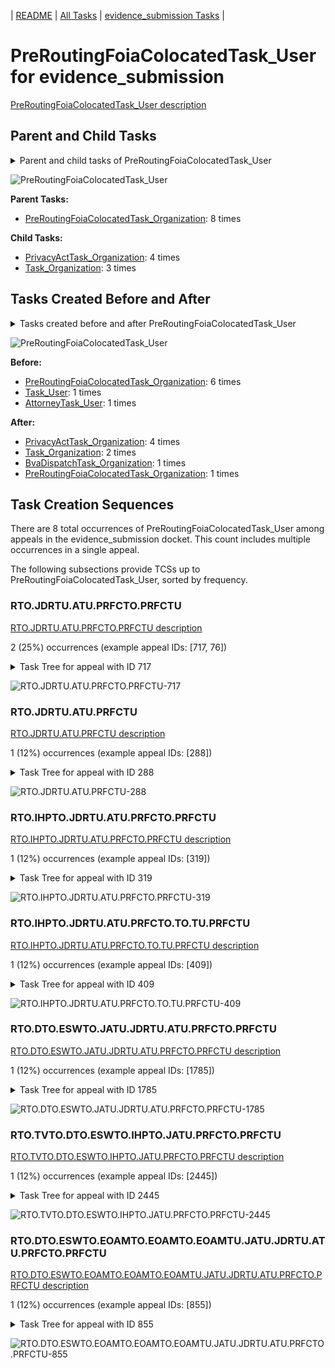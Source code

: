 <!-- DO NOT EDIT THIS FILE.  This file is autogenerated. -->
| [README](../README.md) | [All Tasks](../alltasks.md) | [evidence_submission Tasks](tasklist.md) |

# PreRoutingFoiaColocatedTask_User for evidence_submission

[PreRoutingFoiaColocatedTask_User description](../descr/PreRoutingFoiaColocatedTask_User.md)

## Parent and Child Tasks

<details><summary markdown='span'>Parent and child tasks of PreRoutingFoiaColocatedTask_User
</summary>

```
digraph G {
rankdir=LR;
node [shape=box]
"PreRoutingFoiaColocatedTask_User" -> "PrivacyActTask_Organization" [label=4]
"PreRoutingFoiaColocatedTask_User" -> "Task_Organization" [label=3]
"PreRoutingFoiaColocatedTask_Organization" -> "PreRoutingFoiaColocatedTask_User" [label=8]
}
```
</details>

![PreRoutingFoiaColocatedTask_User](dot/PreRoutingFoiaColocatedTask_User-parentchild.dot.png)

**Parent Tasks:**

   * [PreRoutingFoiaColocatedTask_Organization](PreRoutingFoiaColocatedTask_Organization.md): 8 times

**Child Tasks:**

   * [PrivacyActTask_Organization](PrivacyActTask_Organization.md): 4 times
   * [Task_Organization](Task_Organization.md): 3 times

## Tasks Created Before and After

<details><summary markdown='span'>Tasks created before and after PreRoutingFoiaColocatedTask_User</summary>

```
digraph G {
rankdir=LR;

"PreRoutingFoiaColocatedTask_User" -> "PrivacyActTask_Organization" [label=4]
"PreRoutingFoiaColocatedTask_User" -> "Task_Organization" [label=2]
"PreRoutingFoiaColocatedTask_User" -> "PreRoutingFoiaColocatedTask_Organization" [label=1]
"PreRoutingFoiaColocatedTask_User" -> "BvaDispatchTask_Organization" [label=1]
"PreRoutingFoiaColocatedTask_Organization" -> "PreRoutingFoiaColocatedTask_User" [label=6]
"Task_User" -> "PreRoutingFoiaColocatedTask_User" [label=1]
"AttorneyTask_User" -> "PreRoutingFoiaColocatedTask_User" [label=1]
}
```
</details>

![PreRoutingFoiaColocatedTask_User](dot/PreRoutingFoiaColocatedTask_User.dot.png)

**Before:**

   * [PreRoutingFoiaColocatedTask_Organization](PreRoutingFoiaColocatedTask_Organization.md): 6 times
   * [Task_User](Task_User.md): 1 times
   * [AttorneyTask_User](AttorneyTask_User.md): 1 times

**After:**

   * [PrivacyActTask_Organization](PrivacyActTask_Organization.md): 4 times
   * [Task_Organization](Task_Organization.md): 2 times
   * [BvaDispatchTask_Organization](BvaDispatchTask_Organization.md): 1 times
   * [PreRoutingFoiaColocatedTask_Organization](PreRoutingFoiaColocatedTask_Organization.md): 1 times

## Task Creation Sequences

There are 8 total occurrences of PreRoutingFoiaColocatedTask_User among appeals in the evidence_submission docket.  This count includes multiple occurrences in a single appeal.

The following subsections provide TCSs up to PreRoutingFoiaColocatedTask_User, sorted by frequency.

### RTO.JDRTU.ATU.PRFCTO.PRFCTU

[RTO.JDRTU.ATU.PRFCTO.PRFCTU description](../descr/RTO.JDRTU.ATU.PRFCTO.PRFCTU.md)

2 (25%) occurrences (example appeal IDs: [717, 76])

<details><summary markdown='span'>Task Tree for appeal with ID 717</summary>

```
@startuml
skinparam {
  ObjectBorderColor #555
  ObjectBorderThickness 0
  ObjectFontStyle bold
  ObjectFontSize 14
  ObjectAttributeFontColor #333
  ObjectAttributeFontSize 12
}
  object 0.RootTask #8dd3c7 {
Organization
}
  object 1.JudgeDecisionReviewTask #d9d9d9 {
User
}
  object 2.AttorneyTask #bc80bd {
User
}
  object 3.PreRoutingFoiaColocatedTask #8dd3c7 {
Organization
}
  object 4.PreRoutingFoiaColocatedTask #8dd3c7 {
User  <back:white>    </back>
}
  object 5.TrackVeteranTask #bebada {
Organization
}
  object 6.TrackVeteranTask #bebada {
Organization
}
  object 7.TrackVeteranTask #bebada {
Organization
}
  object 8.TrackVeteranTask #bebada {
Organization
}
  object 9.PrivacyActTask #ccebc5 {
Organization
}
  object 10.FoiaRequestMailTask #bebada {
Organization
}
  object 11.FoiaRequestMailTask #bebada {
Organization
}
  object 12.BvaDispatchTask #b3de69 {
Organization
}
  object 13.BvaDispatchTask #b3de69 {
User
}
0.RootTask -- 1.JudgeDecisionReviewTask
1.JudgeDecisionReviewTask -- 2.AttorneyTask
2.AttorneyTask -- 3.PreRoutingFoiaColocatedTask
3.PreRoutingFoiaColocatedTask -- 4.PreRoutingFoiaColocatedTask
0.RootTask -- 5.TrackVeteranTask
0.RootTask -- 6.TrackVeteranTask
0.RootTask -- 7.TrackVeteranTask
0.RootTask -- 8.TrackVeteranTask
4.PreRoutingFoiaColocatedTask -- 9.PrivacyActTask
0.RootTask -- 10.FoiaRequestMailTask
10.FoiaRequestMailTask -- 11.FoiaRequestMailTask
0.RootTask -- 12.BvaDispatchTask
12.BvaDispatchTask -- 13.BvaDispatchTask
@enduml
```
</details>

![RTO.JDRTU.ATU.PRFCTO.PRFCTU-717](uml/RTO.JDRTU.ATU.PRFCTO.PRFCTU-717.png)

### RTO.JDRTU.ATU.PRFCTU

[RTO.JDRTU.ATU.PRFCTU description](../descr/RTO.JDRTU.ATU.PRFCTU.md)

1 (12%) occurrences (example appeal IDs: [288])

<details><summary markdown='span'>Task Tree for appeal with ID 288</summary>

```
@startuml
skinparam {
  ObjectBorderColor #555
  ObjectBorderThickness 0
  ObjectFontStyle bold
  ObjectFontSize 14
  ObjectAttributeFontColor #333
  ObjectAttributeFontSize 12
}
  object 0.RootTask #8dd3c7 {
Organization
}
  object 1.JudgeDecisionReviewTask #d9d9d9 {
User
}
  object 2.AttorneyTask #bc80bd {
User
}
  object 3.PreRoutingFoiaColocatedTask #8dd3c7 {
User  <back:white>    </back>
}
  object 4.PreRoutingFoiaColocatedTask #8dd3c7 {
Organization
}
  object 5.Task #8dd3c7 {
Organization
}
  object 6.BvaDispatchTask #b3de69 {
Organization
}
  object 7.BvaDispatchTask #b3de69 {
User
}
0.RootTask -- 1.JudgeDecisionReviewTask
1.JudgeDecisionReviewTask -- 2.AttorneyTask
4.PreRoutingFoiaColocatedTask -- 3.PreRoutingFoiaColocatedTask
2.AttorneyTask -- 4.PreRoutingFoiaColocatedTask
3.PreRoutingFoiaColocatedTask -- 5.Task
0.RootTask -- 6.BvaDispatchTask
6.BvaDispatchTask -- 7.BvaDispatchTask
@enduml
```
</details>

![RTO.JDRTU.ATU.PRFCTU-288](uml/RTO.JDRTU.ATU.PRFCTU-288.png)

### RTO.IHPTO.JDRTU.ATU.PRFCTO.PRFCTU

[RTO.IHPTO.JDRTU.ATU.PRFCTO.PRFCTU description](../descr/RTO.IHPTO.JDRTU.ATU.PRFCTO.PRFCTU.md)

1 (12%) occurrences (example appeal IDs: [319])

<details><summary markdown='span'>Task Tree for appeal with ID 319</summary>

```
@startuml
skinparam {
  ObjectBorderColor #555
  ObjectBorderThickness 0
  ObjectFontStyle bold
  ObjectFontSize 14
  ObjectAttributeFontColor #333
  ObjectAttributeFontSize 12
}
  object 0.RootTask #8dd3c7 {
Organization
}
  object 1.InformalHearingPresentationTask #fdb462 {
Organization
}
  object 2.JudgeDecisionReviewTask #d9d9d9 {
User
}
  object 3.AttorneyTask #bc80bd {
User
}
  object 4.PreRoutingFoiaColocatedTask #8dd3c7 {
Organization
}
  object 5.PreRoutingFoiaColocatedTask #8dd3c7 {
User  <back:white>    </back>
}
  object 6.Task #8dd3c7 {
Organization
}
  object 7.Task #8dd3c7 {
User
}
  object 8.TrackVeteranTask #bebada {
Organization
}
  object 9.EvidenceOrArgumentMailTask #ffffb3 {
Organization
}
  object 10.EvidenceOrArgumentMailTask #ffffb3 {
Organization
}
  object 11.EvidenceOrArgumentMailTask #ffffb3 {
User
}
  object 12.BvaDispatchTask #b3de69 {
Organization
}
  object 13.BvaDispatchTask #b3de69 {
User
}
  object 14.JudgeDispatchReturnTask #ffffb3 {
User
}
  object 15.JudgeDispatchReturnTask #ffffb3 {
User
}
  object 16.JudgeDispatchReturnTask #ffffb3 {
User
}
  object 17.AttorneyDispatchReturnTask #fccde5 {
User
}
  object 18.JudgeDispatchReturnTask #ffffb3 {
User
}
  object 19.JudgeDispatchReturnTask #ffffb3 {
User
}
  object 20.AttorneyDispatchReturnTask #fccde5 {
User
}
0.RootTask -- 1.InformalHearingPresentationTask
0.RootTask -- 2.JudgeDecisionReviewTask
2.JudgeDecisionReviewTask -- 3.AttorneyTask
3.AttorneyTask -- 4.PreRoutingFoiaColocatedTask
4.PreRoutingFoiaColocatedTask -- 5.PreRoutingFoiaColocatedTask
5.PreRoutingFoiaColocatedTask -- 6.Task
6.Task -- 7.Task
0.RootTask -- 8.TrackVeteranTask
0.RootTask -- 9.EvidenceOrArgumentMailTask
9.EvidenceOrArgumentMailTask -- 10.EvidenceOrArgumentMailTask
10.EvidenceOrArgumentMailTask -- 11.EvidenceOrArgumentMailTask
0.RootTask -- 12.BvaDispatchTask
12.BvaDispatchTask -- 13.BvaDispatchTask
13.BvaDispatchTask -- 14.JudgeDispatchReturnTask
13.BvaDispatchTask -- 15.JudgeDispatchReturnTask
13.BvaDispatchTask -- 16.JudgeDispatchReturnTask
16.JudgeDispatchReturnTask -- 17.AttorneyDispatchReturnTask
13.BvaDispatchTask -- 18.JudgeDispatchReturnTask
13.BvaDispatchTask -- 19.JudgeDispatchReturnTask
19.JudgeDispatchReturnTask -- 20.AttorneyDispatchReturnTask
@enduml
```
</details>

![RTO.IHPTO.JDRTU.ATU.PRFCTO.PRFCTU-319](uml/RTO.IHPTO.JDRTU.ATU.PRFCTO.PRFCTU-319.png)

### RTO.IHPTO.JDRTU.ATU.PRFCTO.TO.TU.PRFCTU

[RTO.IHPTO.JDRTU.ATU.PRFCTO.TO.TU.PRFCTU description](../descr/RTO.IHPTO.JDRTU.ATU.PRFCTO.TO.TU.PRFCTU.md)

1 (12%) occurrences (example appeal IDs: [409])

<details><summary markdown='span'>Task Tree for appeal with ID 409</summary>

```
@startuml
skinparam {
  ObjectBorderColor #555
  ObjectBorderThickness 0
  ObjectFontStyle bold
  ObjectFontSize 14
  ObjectAttributeFontColor #333
  ObjectAttributeFontSize 12
}
  object 0.RootTask #8dd3c7 {
Organization
}
  object 1.InformalHearingPresentationTask #fdb462 {
Organization
}
  object 2.JudgeDecisionReviewTask #d9d9d9 {
User
}
  object 3.AttorneyTask #bc80bd {
User
}
  object 4.PreRoutingFoiaColocatedTask #8dd3c7 {
Organization
}
  object 5.PreRoutingFoiaColocatedTask #8dd3c7 {
User  <back:white>    </back>
}
  object 6.Task #8dd3c7 {
Organization
}
  object 7.Task #8dd3c7 {
User
}
  object 8.PreRoutingFoiaColocatedTask #8dd3c7 {
User  <back:white>    </back>
}
  object 9.BvaDispatchTask #b3de69 {
Organization
}
  object 10.BvaDispatchTask #b3de69 {
User
}
  object 11.JudgeDispatchReturnTask #ffffb3 {
User
}
  object 12.TrackVeteranTask #bebada {
Organization
}
  object 13.InformalHearingPresentationTask #fdb462 {
Organization
}
  object 14.InformalHearingPresentationTask #fdb462 {
User
}
  object 15.ClearAndUnmistakeableErrorMailTask #b3de69 {
Organization
}
  object 16.ClearAndUnmistakeableErrorMailTask #b3de69 {
Organization
}
  object 17.ClearAndUnmistakeableErrorMailTask #b3de69 {
User
}
  object 18.AodMotionMailTask #d9d9d9 {
Organization
}
  object 19.AodMotionMailTask #d9d9d9 {
Organization
}
  object 20.AodMotionMailTask #d9d9d9 {
User
}
  object 21.ReconsiderationMotionMailTask #fdb462 {
Organization
}
  object 22.ReconsiderationMotionMailTask #fdb462 {
Organization
}
  object 23.ReconsiderationMotionMailTask #fdb462 {
User
}
  object 24.EvidenceOrArgumentMailTask #ffffb3 {
Organization
}
  object 25.EvidenceOrArgumentMailTask #ffffb3 {
Organization
}
  object 26.EvidenceOrArgumentMailTask #ffffb3 {
User
}
  object 27.EvidenceOrArgumentMailTask #ffffb3 {
User
}
  object 28.ClearAndUnmistakeableErrorMailTask #b3de69 {
Organization
}
  object 29.ClearAndUnmistakeableErrorMailTask #b3de69 {
Organization
}
  object 30.ClearAndUnmistakeableErrorMailTask #b3de69 {
User
}
  object 31.ReconsiderationMotionMailTask #fdb462 {
Organization
}
  object 32.ReconsiderationMotionMailTask #fdb462 {
Organization
}
  object 33.ReconsiderationMotionMailTask #fdb462 {
User
}
  object 34.AodMotionMailTask #d9d9d9 {
Organization
}
  object 35.AodMotionMailTask #d9d9d9 {
Organization
}
  object 36.AodMotionMailTask #d9d9d9 {
User
}
  object 37.EvidenceOrArgumentMailTask #ffffb3 {
Organization
}
  object 38.EvidenceOrArgumentMailTask #ffffb3 {
Organization
}
  object 39.EvidenceOrArgumentMailTask #ffffb3 {
User
}
  object 40.EvidenceOrArgumentMailTask #ffffb3 {
Organization
}
  object 41.EvidenceOrArgumentMailTask #ffffb3 {
Organization
}
  object 42.EvidenceOrArgumentMailTask #ffffb3 {
User
}
0.RootTask -- 1.InformalHearingPresentationTask
0.RootTask -- 2.JudgeDecisionReviewTask
2.JudgeDecisionReviewTask -- 3.AttorneyTask
3.AttorneyTask -- 4.PreRoutingFoiaColocatedTask
4.PreRoutingFoiaColocatedTask -- 5.PreRoutingFoiaColocatedTask
5.PreRoutingFoiaColocatedTask -- 6.Task
6.Task -- 7.Task
4.PreRoutingFoiaColocatedTask -- 8.PreRoutingFoiaColocatedTask
0.RootTask -- 9.BvaDispatchTask
9.BvaDispatchTask -- 10.BvaDispatchTask
10.BvaDispatchTask -- 11.JudgeDispatchReturnTask
0.RootTask -- 12.TrackVeteranTask
0.RootTask -- 13.InformalHearingPresentationTask
13.InformalHearingPresentationTask -- 14.InformalHearingPresentationTask
0.RootTask -- 15.ClearAndUnmistakeableErrorMailTask
15.ClearAndUnmistakeableErrorMailTask -- 16.ClearAndUnmistakeableErrorMailTask
16.ClearAndUnmistakeableErrorMailTask -- 17.ClearAndUnmistakeableErrorMailTask
0.RootTask -- 18.AodMotionMailTask
18.AodMotionMailTask -- 19.AodMotionMailTask
19.AodMotionMailTask -- 20.AodMotionMailTask
0.RootTask -- 21.ReconsiderationMotionMailTask
21.ReconsiderationMotionMailTask -- 22.ReconsiderationMotionMailTask
22.ReconsiderationMotionMailTask -- 23.ReconsiderationMotionMailTask
0.RootTask -- 24.EvidenceOrArgumentMailTask
24.EvidenceOrArgumentMailTask -- 25.EvidenceOrArgumentMailTask
25.EvidenceOrArgumentMailTask -- 26.EvidenceOrArgumentMailTask
25.EvidenceOrArgumentMailTask -- 27.EvidenceOrArgumentMailTask
0.RootTask -- 28.ClearAndUnmistakeableErrorMailTask
28.ClearAndUnmistakeableErrorMailTask -- 29.ClearAndUnmistakeableErrorMailTask
29.ClearAndUnmistakeableErrorMailTask -- 30.ClearAndUnmistakeableErrorMailTask
0.RootTask -- 31.ReconsiderationMotionMailTask
31.ReconsiderationMotionMailTask -- 32.ReconsiderationMotionMailTask
32.ReconsiderationMotionMailTask -- 33.ReconsiderationMotionMailTask
0.RootTask -- 34.AodMotionMailTask
34.AodMotionMailTask -- 35.AodMotionMailTask
35.AodMotionMailTask -- 36.AodMotionMailTask
0.RootTask -- 37.EvidenceOrArgumentMailTask
37.EvidenceOrArgumentMailTask -- 38.EvidenceOrArgumentMailTask
38.EvidenceOrArgumentMailTask -- 39.EvidenceOrArgumentMailTask
0.RootTask -- 40.EvidenceOrArgumentMailTask
40.EvidenceOrArgumentMailTask -- 41.EvidenceOrArgumentMailTask
41.EvidenceOrArgumentMailTask -- 42.EvidenceOrArgumentMailTask
@enduml
```
</details>

![RTO.IHPTO.JDRTU.ATU.PRFCTO.TO.TU.PRFCTU-409](uml/RTO.IHPTO.JDRTU.ATU.PRFCTO.TO.TU.PRFCTU-409.png)

### RTO.DTO.ESWTO.JATU.JDRTU.ATU.PRFCTO.PRFCTU

[RTO.DTO.ESWTO.JATU.JDRTU.ATU.PRFCTO.PRFCTU description](../descr/RTO.DTO.ESWTO.JATU.JDRTU.ATU.PRFCTO.PRFCTU.md)

1 (12%) occurrences (example appeal IDs: [1785])

<details><summary markdown='span'>Task Tree for appeal with ID 1785</summary>

```
@startuml
skinparam {
  ObjectBorderColor #555
  ObjectBorderThickness 0
  ObjectFontStyle bold
  ObjectFontSize 14
  ObjectAttributeFontColor #333
  ObjectAttributeFontSize 12
}
  object 0.RootTask #8dd3c7 {
Organization
}
  object 1.TrackVeteranTask #bebada {
Organization
}
  object 2.DistributionTask #ffffb3 {
Organization
}
  object 3.EvidenceSubmissionWindowTask #fccde5 {
Organization
}
  object 4.JudgeAssignTask #ccebc5 {
User
}
  object 5.JudgeDecisionReviewTask #d9d9d9 {
User
}
  object 6.AttorneyTask #bc80bd {
User
}
  object 7.PreRoutingFoiaColocatedTask #8dd3c7 {
Organization
}
  object 8.PreRoutingFoiaColocatedTask #8dd3c7 {
User  <back:white>    </back>
}
  object 9.PrivacyActTask #ccebc5 {
Organization
}
  object 10.AttorneyRewriteTask #b3de69 {
User
}
  object 11.BvaDispatchTask #b3de69 {
Organization
}
  object 12.BvaDispatchTask #b3de69 {
User
}
  object 13.BvaDispatchTask #b3de69 {
User
}
0.RootTask -- 1.TrackVeteranTask
0.RootTask -- 2.DistributionTask
2.DistributionTask -- 3.EvidenceSubmissionWindowTask
0.RootTask -- 4.JudgeAssignTask
0.RootTask -- 5.JudgeDecisionReviewTask
5.JudgeDecisionReviewTask -- 6.AttorneyTask
6.AttorneyTask -- 7.PreRoutingFoiaColocatedTask
7.PreRoutingFoiaColocatedTask -- 8.PreRoutingFoiaColocatedTask
8.PreRoutingFoiaColocatedTask -- 9.PrivacyActTask
5.JudgeDecisionReviewTask -- 10.AttorneyRewriteTask
0.RootTask -- 11.BvaDispatchTask
11.BvaDispatchTask -- 12.BvaDispatchTask
11.BvaDispatchTask -- 13.BvaDispatchTask
@enduml
```
</details>

![RTO.DTO.ESWTO.JATU.JDRTU.ATU.PRFCTO.PRFCTU-1785](uml/RTO.DTO.ESWTO.JATU.JDRTU.ATU.PRFCTO.PRFCTU-1785.png)

### RTO.TVTO.DTO.ESWTO.IHPTO.JATU.PRFCTO.PRFCTU

[RTO.TVTO.DTO.ESWTO.IHPTO.JATU.PRFCTO.PRFCTU description](../descr/RTO.TVTO.DTO.ESWTO.IHPTO.JATU.PRFCTO.PRFCTU.md)

1 (12%) occurrences (example appeal IDs: [2445])

<details><summary markdown='span'>Task Tree for appeal with ID 2445</summary>

```
@startuml
skinparam {
  ObjectBorderColor #555
  ObjectBorderThickness 0
  ObjectFontStyle bold
  ObjectFontSize 14
  ObjectAttributeFontColor #333
  ObjectAttributeFontSize 12
}
  object 0.RootTask #8dd3c7 {
Organization
}
  object 1.TrackVeteranTask #bebada {
Organization
}
  object 2.DistributionTask #ffffb3 {
Organization
}
  object 3.EvidenceSubmissionWindowTask #fccde5 {
Organization
}
  object 4.InformalHearingPresentationTask #fdb462 {
Organization
}
  object 5.JudgeAssignTask #ccebc5 {
User
}
  object 6.PreRoutingFoiaColocatedTask #8dd3c7 {
Organization
}
  object 7.PreRoutingFoiaColocatedTask #8dd3c7 {
User  <back:white>    </back>
}
  object 8.PrivacyActTask #ccebc5 {
Organization
}
  object 9.JudgeDecisionReviewTask #d9d9d9 {
User
}
  object 10.AttorneyTask #bc80bd {
User
}
  object 11.QualityReviewTask #fdb462 {
Organization
}
  object 12.QualityReviewTask #fdb462 {
User
}
  object 13.BvaDispatchTask #b3de69 {
Organization
}
  object 14.BvaDispatchTask #b3de69 {
User
}
0.RootTask -- 1.TrackVeteranTask
0.RootTask -- 2.DistributionTask
2.DistributionTask -- 3.EvidenceSubmissionWindowTask
2.DistributionTask -- 4.InformalHearingPresentationTask
0.RootTask -- 5.JudgeAssignTask
5.JudgeAssignTask -- 6.PreRoutingFoiaColocatedTask
6.PreRoutingFoiaColocatedTask -- 7.PreRoutingFoiaColocatedTask
7.PreRoutingFoiaColocatedTask -- 8.PrivacyActTask
0.RootTask -- 9.JudgeDecisionReviewTask
9.JudgeDecisionReviewTask -- 10.AttorneyTask
0.RootTask -- 11.QualityReviewTask
11.QualityReviewTask -- 12.QualityReviewTask
0.RootTask -- 13.BvaDispatchTask
13.BvaDispatchTask -- 14.BvaDispatchTask
@enduml
```
</details>

![RTO.TVTO.DTO.ESWTO.IHPTO.JATU.PRFCTO.PRFCTU-2445](uml/RTO.TVTO.DTO.ESWTO.IHPTO.JATU.PRFCTO.PRFCTU-2445.png)

### RTO.DTO.ESWTO.EOAMTO.EOAMTO.EOAMTU.JATU.JDRTU.ATU.PRFCTO.PRFCTU

[RTO.DTO.ESWTO.EOAMTO.EOAMTO.EOAMTU.JATU.JDRTU.ATU.PRFCTO.PRFCTU description](../descr/RTO.DTO.ESWTO.EOAMTO.EOAMTO.EOAMTU.JATU.JDRTU.ATU.PRFCTO.PRFCTU.md)

1 (12%) occurrences (example appeal IDs: [855])

<details><summary markdown='span'>Task Tree for appeal with ID 855</summary>

```
@startuml
skinparam {
  ObjectBorderColor #555
  ObjectBorderThickness 0
  ObjectFontStyle bold
  ObjectFontSize 14
  ObjectAttributeFontColor #333
  ObjectAttributeFontSize 12
}
  object 0.RootTask #8dd3c7 {
Organization
}
  object 1.DistributionTask #ffffb3 {
Organization
}
  object 2.EvidenceSubmissionWindowTask #fccde5 {
Organization
}
  object 3.EvidenceOrArgumentMailTask #ffffb3 {
Organization
}
  object 4.EvidenceOrArgumentMailTask #ffffb3 {
Organization
}
  object 5.EvidenceOrArgumentMailTask #ffffb3 {
User
}
  object 6.JudgeAssignTask #ccebc5 {
User
}
  object 7.JudgeDecisionReviewTask #d9d9d9 {
User
}
  object 8.AttorneyTask #bc80bd {
User
}
  object 9.PreRoutingFoiaColocatedTask #8dd3c7 {
Organization
}
  object 10.PreRoutingFoiaColocatedTask #8dd3c7 {
User  <back:white>    </back>
}
  object 11.PrivacyActTask #ccebc5 {
Organization
}
  object 12.BvaDispatchTask #b3de69 {
Organization
}
  object 13.BvaDispatchTask #b3de69 {
User
}
0.RootTask -- 1.DistributionTask
1.DistributionTask -- 2.EvidenceSubmissionWindowTask
0.RootTask -- 3.EvidenceOrArgumentMailTask
3.EvidenceOrArgumentMailTask -- 4.EvidenceOrArgumentMailTask
4.EvidenceOrArgumentMailTask -- 5.EvidenceOrArgumentMailTask
0.RootTask -- 6.JudgeAssignTask
0.RootTask -- 7.JudgeDecisionReviewTask
7.JudgeDecisionReviewTask -- 8.AttorneyTask
8.AttorneyTask -- 9.PreRoutingFoiaColocatedTask
9.PreRoutingFoiaColocatedTask -- 10.PreRoutingFoiaColocatedTask
10.PreRoutingFoiaColocatedTask -- 11.PrivacyActTask
0.RootTask -- 12.BvaDispatchTask
12.BvaDispatchTask -- 13.BvaDispatchTask
@enduml
```
</details>

![RTO.DTO.ESWTO.EOAMTO.EOAMTO.EOAMTU.JATU.JDRTU.ATU.PRFCTO.PRFCTU-855](uml/RTO.DTO.ESWTO.EOAMTO.EOAMTO.EOAMTU.JATU.JDRTU.ATU.PRFCTO.PRFCTU-855.png)

